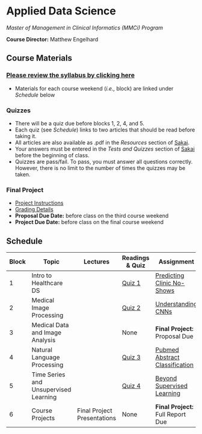 # Applied Data Science
*Master of Management in Clinical Informatics (MMCi) Program*

**Course Director:** Matthew Engelhard

## Course Materials

### [Please review the syllabus by clicking here](https://github.com/mengelhard/mmci_applied_ds/blob/master/syllabus.md)
- Materials for each course weekend (*i.e.,* block) are linked under *Schedule* below

### Quizzes
- There will be a quiz due before blocks 1, 2, 4, and 5.
- Each quiz (see *Schedule*) links to two articles that should be read before taking it.
- All articles are also available as .pdf in the *Resources* section of [Sakai](https://sakai.duke.edu).
- Your answers must be entered in the *Tests and Quizzes* section of [Sakai](https://sakai.duke.edu) before the beginning of class.
- Quizzes are pass/fail. To pass, you must answer all questions correctly. However, there is no limit to the number of times the quizzes may be taken.

### Final Project
- [Project Instructions](https://github.com/mengelhard/mmci_applied_ds/blob/master/final_project.md)
- [Grading Details](https://github.com/mengelhard/mmci_applied_ds/blob/master/final_project_grading.md)
- **Proposal Due Date:** before class on the third course weekend
- **Project Due Date:** before class on the final course weekend

## Schedule

Block | Topic | Lectures | Readings & Quiz | Assignment
--- | --- | --- | --- | ---
1 | Intro to Healthcare DS | | [Quiz 1](https://github.com/mengelhard/mmci_applied_ds/blob/master/quizzes/block1.md) | [Predicting Clinic No-Shows](https://github.com/mengelhard/mmci_applied_ds/blob/master/notebooks/block1_noshows_noncoding.ipynb)
2 | Medical Image Processing | | [Quiz 2](https://github.com/mengelhard/mmci_applied_ds/blob/master/quizzes/block2.md) | [Understanding CNNs](https://github.com/mengelhard/mmci_applied_ds/blob/master/notebooks/block2_mnist_cnn.ipynb)
3 | Medical Data and Image Analysis | | None | **Final Project:** Proposal Due
4 | Natural Language Processing | | [Quiz 3](https://github.com/mengelhard/mmci_applied_ds/blob/master/quizzes/block3.md) | [Pubmed Abstract Classification](https://github.com/mengelhard/mmci_applied_ds/blob/master/notebooks/block3_abstract_classification.ipynb)
5 | Time Series and Unsupervised Learning | | [Quiz 4](https://github.com/mengelhard/mmci_applied_ds/blob/master/quizzes/block4.md) | [Beyond Supervised Learning](https://github.com/mengelhard/mmci_applied_ds/blob/master/notebooks/block4_beyond_supervised_learning.ipynb)
6 | Course Projects | Final Project Presentations | None | **Final Project:** Full Report Due
